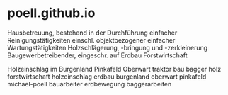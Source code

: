 # poell.github.io
Hausbetreuung, bestehend in der Durchführung einfacher Reinigungstätigkeiten einschl. objektbezogener einfacher Wartungstätigkeiten
Holzschlägerung, -bringung und -zerkleinerung
Baugewerbetreibender, eingeschr. auf Erdbau
Forstwirtschaft

Holzeinschlag im Burgenland Pinkafeld Oberwart
traktor bau bagger holz forstwirtschaft holzeinschlag erdbau burgenland oberwart pinkafeld michael-poell bauarbeiter erdbewegung baggerarbeiten
